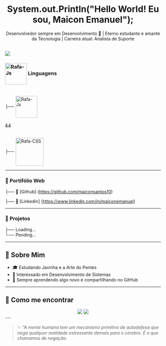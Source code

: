 <h1 align="center"> System.out.Println("Hello World! Eu sou, Maicon Emanuel");</h1>
<p align="center">
  Desenvolvedor sempre em Desenvolvimento  💫  | Eterno estudante e amante da Tecnologia | Carreira atual: Analista de Suporte <br> <br>
</p>
<img src="https://media1.tenor.com/m/twEE-tbBHcgAAAAd/urabe-mikoto.gif">


###  <img align="center" alt="Rafa-Js" height="70" width="70" src="https://www.svgrepo.com/show/349334/dev-to.svg">  Linguagens <br> <br>

<div style="display: inline_block">
  
  ├──  <img align="center" alt="Rafa-Js" height="70" width="70" src="https://cdn.jsdelivr.net/gh/devicons/devicon@latest/icons/javascript/javascript-original.svg">  <br> <br>  <i> && </i> <br> <br>
  
 
  
  ├──  <img align="center" alt="Rafa-CSS" height="90" width="90" src="https://cdn.jsdelivr.net/gh/devicons/devicon@latest/icons/java/java-original.svg"> 
</div>




---

###  💫 Portifólio Web 
├── 💼 [Github] (https://github.com/maiconsantos10) <br> 

├── 💼 [Linkedin] (https://www.linkedin.com/in/maiconemanuel) <br> 

---

###  💫  Projetos
├── Loading... <br>
└── Pending...


---

##  💫  Sobre Mim
- 🎓 Estudando Javinha e a Arte do Pentes
- 🧠 Interessado em Desenvolvimento de Sistemas 
- 🚀 Sempre aprendendo algo novo e compartilhando no GitHub

---

##  💫  Como me encontrar
<div>
  <center>  
  <a href="https://www.linkedin.com/in/maiconemanuel" target="_blank"><img src="https://img.shields.io/badge/-LinkedIn-%230077B5?style=for-the-badge&logo=linkedin&logoColor=white" target="_blank"></a> 
   <a href = "mailto:maiconemanuelemanuel@gmail.com"><img src="https://img.shields.io/badge/-Gmail-%23333?style=for-the-badge&logo=gmail&logoColor=white" target="_blank"></a> 
  </center>     
    </div>
---

> ✨ *“A mente humana tem um mecanismo primitivo de autodefesa que nega qualquer realidade estressante demais para o cérebro. É o que chamamos de negação.*

